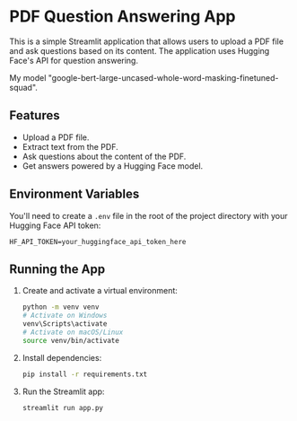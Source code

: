 # PDF Question Answering App

This is a simple Streamlit application that allows users to upload a PDF file and ask questions based on its content. The application uses Hugging Face's API for question answering.

My model "google-bert-large-uncased-whole-word-masking-finetuned-squad".

## Features
- Upload a PDF file.
- Extract text from the PDF.
- Ask questions about the content of the PDF.
- Get answers powered by a Hugging Face model.

## Environment Variables

You'll need to create a `.env` file in the root of the project directory with your Hugging Face API token:

```
HF_API_TOKEN=your_huggingface_api_token_here
```

## Running the App

1. Create and activate a virtual environment:
   ```bash
   python -m venv venv
   # Activate on Windows
   venv\Scripts\activate
   # Activate on macOS/Linux
   source venv/bin/activate
   ```

2. Install dependencies:
   ```bash
   pip install -r requirements.txt
   ```

3. Run the Streamlit app:
   ```bash
   streamlit run app.py
   ```
